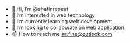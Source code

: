 - 👋 Hi, I’m @shafinrepeat
- 👀 I’m interested in web technology
- 🌱 I’m currently learning web development
- 💞️ I’m looking to collaborate on web application
- 📫 How to reach me <a href="mailto:sa.fine@outlook.com">sa.fine@outlook.com</a>

<!---
shafinrepeat/shafinrepeat is a ✨ special ✨ repository because its `README.md` (this file) appears on your GitHub profile.
You can click the Preview link to take a look at your changes.
--->
